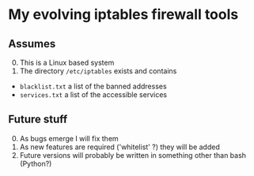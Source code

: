 # My evolving iptables firewall tools

## Assumes

0. This is a Linux based system
0. The directory `/etc/iptables` exists and contains
  -  `blacklist.txt` a list of the banned addresses
  -  `services.txt` a list of the accessible services

## Future stuff

0. As bugs emerge I will fix them
0. As new features are required ('whitelist' ?) they will be added
0. Future versions will probably be written in something other than bash (Python?)
